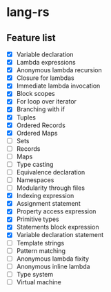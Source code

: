 # lang-rs


## Feature list

- [x] Variable declaration
- [x] Lambda expressions
- [x] Anonymous lambda recursion
- [x] Closure for lambdas
- [x] Immediate lambda invocation
- [x] Block scopes
- [x] For loop over iterator
- [x] Branching with if
- [x] Tuples
- [x] Ordered Records
- [x] Ordered Maps
- [ ] Sets
- [ ] Records
- [ ] Maps
- [ ] Type casting
- [ ] Equivalence declaration
- [ ] Namespaces
- [ ] Modularity through files
- [x] Indexing expression
- [x] Assignment statement
- [x] Property access expression
- [x] Primitive types
- [x] Statements block expression
- [x] Variable declaration statement
- [ ] Template strings
- [ ] Pattern matching
- [ ] Anonymous lambda fixity
- [ ] Anonymous inline lambda
- [ ] Type system
- [ ] Virtual machine